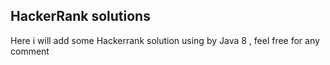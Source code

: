 
## HackerRank solutions 
Here i will add some Hackerrank solution using by Java 8
, feel free for any comment
